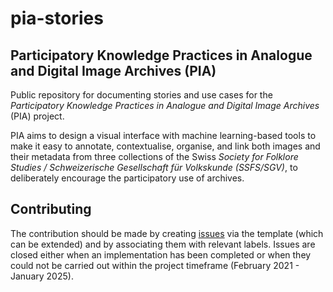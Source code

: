 # pia-stories

## Participatory Knowledge Practices in Analogue and Digital Image Archives (PIA)

Public repository for documenting stories and use cases for the _Participatory Knowledge Practices in Analogue and Digital Image Archives_ (PIA) project. 

PIA aims to design a visual interface with machine learning-based tools to make it easy to annotate, contextualise, organise, and link both images and their metadata from three collections of the Swiss _Society for Folklore Studies / Schweizerische Gesellschaft für Volkskunde (SSFS/SGV)_, to deliberately encourage the participatory use of archives.

## Contributing

The contribution should be made by creating [issues](https://github.com/Participatory-Image-Archives/pia-stories/issues) via the template (which can be extended) and by associating them with relevant labels. Issues are closed either when an implementation has been completed or when they could not be carried out within the project timeframe (February 2021 - January 2025).
